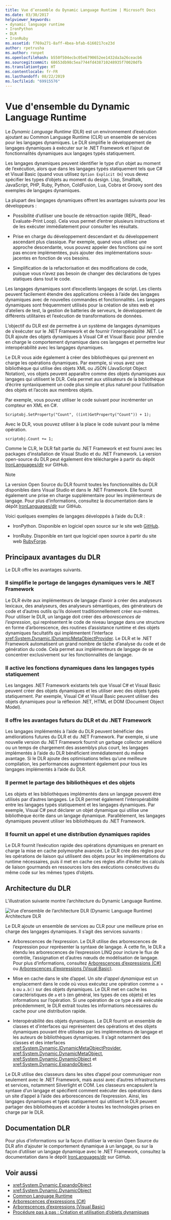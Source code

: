 ```yaml
---
title: Vue d’ensemble du Dynamic Language Runtime | Microsoft Docs
ms.date: 03/30/2017
helpviewer_keywords:
- dynamic language runtime
- IronPython
- DLR
- IronRuby
ms.assetid: f769a271-8aff-4bea-bfab-6160217ce23d
author: rpetrusha
ms.author: ronpet
ms.openlocfilehash: b550f504ecbc05e6790652ee1432da3a26ceacb6
ms.sourcegitcommit: 68653db98c5ea7744fd438710248935f70020dfb
ms.translationtype: HT
ms.contentlocale: fr-FR
ms.lasthandoff: 08/22/2019
ms.locfileid: "69915576"
---
```

# <a name="dynamic-language-runtime-overview"></a>Vue d'ensemble du Dynamic Language Runtime

Le *Dynamic Language Runtime* (DLR) est un environnement d’exécution ajoutant au Common Language Runtime (CLR) un ensemble de services pour les langages dynamiques. Le DLR simplifie le développement de langages dynamiques à exécuter sur le .NET Framework et l’ajout de fonctionnalités dynamiques aux langages typés statiquement.

Les langages dynamiques peuvent identifier le type d’un objet au moment de l’exécution, alors que dans les langages typés statiquement tels que C# et Visual Basic (quand vous utilisez `Option Explicit On`) vous devez spécifier les types d’objets au moment du design. Lisp, Smalltalk, JavaScript, PHP, Ruby, Python, ColdFusion, Lua, Cobra et Groovy sont des exemples de langages dynamiques.

La plupart des langages dynamiques offrent les avantages suivants pour les développeurs :

- Possibilité d’utiliser une boucle de rétroaction rapide (REPL, Read-Evaluate-Print Loop). Cela vous permet d’entrer plusieurs instructions et de les exécuter immédiatement pour consulter les résultats.

- Prise en charge du développement descendant et du développement ascendant plus classique. Par exemple, quand vous utilisez une approche descendante, vous pouvez appeler des fonctions qui ne sont pas encore implémentées, puis ajouter des implémentations sous-jacentes en fonction de vos besoins.

- Simplification de la refactorisation et des modifications de code, puisque vous n’avez pas besoin de changer des déclarations de types statiques dans tout le code.

Les langages dynamiques sont d’excellents langages de script. Les clients peuvent facilement étendre des applications créées à l’aide des langages dynamiques avec de nouvelles commandes et fonctionnalités. Les langages dynamiques sont fréquemment utilisés pour la création de sites web et d’ateliers de test, la gestion de batteries de serveurs, le développement de différents utilitaires et l’exécution de transformations de données.

L’objectif du DLR est de permettre à un système de langages dynamiques de s’exécuter sur le .NET Framework et de fournir l’interopérabilité .NET. Le DLR ajoute des objets dynamiques à Visual C# et Visual Basic pour prendre en charge le comportement dynamique dans ces langages et permettre leur interopérabilité avec les langages dynamiques.

Le DLR vous aide également à créer des bibliothèques qui prennent en charge les opérations dynamiques. Par exemple, si vous avez une bibliothèque qui utilise des objets XML ou JSON (JavaScript Object Notation), vos objets peuvent apparaître comme des objets dynamiques aux langages qui utilisent le DLR. Cela permet aux utilisateurs de la bibliothèque d’écrire syntaxiquement un code plus simple et plus naturel pour l’utilisation des objets et l’accès aux membres objets.

Par exemple, vous pouvez utiliser le code suivant pour incrémenter un compteur en XML en C#.

`Scriptobj.SetProperty("Count", ((int)GetProperty("Count")) + 1);`

Avec le DLR, vous pouvez utiliser à la place le code suivant pour la même opération.

`scriptobj.Count += 1;`

Comme le CLR, le DLR fait partie du .NET Framework et est fourni avec les packages d’installation de Visual Studio et du .NET Framework. La version open-source du DLR peut également être téléchargée à partir du dépôt [IronLanguages/dlr](https://github.com/IronLanguages/dlr) sur GitHub.

> [!NOTE]
> La version Open Source du DLR fournit toutes les fonctionnalités du DLR disponibles dans Visual Studio et dans le .NET Framework. Elle fournit également une prise en charge supplémentaire pour les implémenteurs de langage. Pour plus d’informations, consultez la documentation dans le dépôt [IronLanguages/dlr](https://github.com/IronLanguages/dlr) sur GitHub.

Voici quelques exemples de langages développés à l’aide du DLR :

- IronPython. Disponible en logiciel open source sur le site web [GitHub](https://github.com/IronLanguages/ironpython2).

- IronRuby. Disponible en tant que logiciel open source à partir du site web [RubyForge](https://go.microsoft.com/fwlink/?LinkId=141044).

## <a name="primary-dlr-advantages"></a>Principaux avantages du DLR
 Le DLR offre les avantages suivants.

### <a name="simplifies-porting-dynamic-languages-to-the-net-framework"></a>Il simplifie le portage de langages dynamiques vers le .NET Framework
 Le DLR évite aux implémenteurs de langage d’avoir à créer des analyseurs lexicaux, des analyseurs, des analyseurs sémantiques, des générateurs de code et d’autres outils qu’ils doivent traditionnellement créer eux-mêmes. Pour utiliser le DLR, un langage doit créer des *arborescences de l’expression*, qui représentent le code de niveau langage dans une structure en forme d’arborescence, des routines d’assistance runtime et des objets dynamiques facultatifs qui implémentent l’interface <xref:System.Dynamic.IDynamicMetaObjectProvider>. Le DLR et le .NET Framework automatisent un grand nombre de tâche d’analyse du code et de génération du code. Cela permet aux implémenteurs de langage de se concentrer exclusivement sur les fonctionnalités de langage.

### <a name="enables-dynamic-features-in-statically-typed-languages"></a>Il active les fonctions dynamiques dans les langages typés statiquement
 Les langages .NET Framework existants tels que Visual C# et Visual Basic peuvent créer des objets dynamiques et les utiliser avec des objets typés statiquement. Par exemple, Visual C# et Visual Basic peuvent utiliser des objets dynamiques pour la réflexion .NET, HTML et DOM (Document Object Model).

### <a name="provides-future-benefits-of-the-dlr-and-net-framework"></a>Il offre les avantages futurs du DLR et du .NET Framework
 Les langages implémentés à l’aide du DLR peuvent bénéficier des améliorations futures du DLR et du .NET Framework. Par exemple, si une nouvelle version du .NET Framework fournit un garbage collector amélioré ou un temps de chargement des assemblys plus court, les langages implémentés à l’aide du DLR bénéficient immédiatement du même avantage. Si le DLR ajoute des optimisations telles qu’une meilleure compilation, les performances augmentent également pour tous les langages implémentés à l’aide du DLR.

### <a name="enables-sharing-of-libraries-and-objects"></a>Il permet le partage des bibliothèques et des objets
 Les objets et les bibliothèques implémentés dans un langage peuvent être utilisés par d’autres langages. Le DLR permet également l’interopérabilité entre les langages typés statiquement et les langages dynamiques. Par exemple, Visual C# peut déclarer un objet dynamique qui utilise une bibliothèque écrite dans un langage dynamique. Parallèlement, les langages dynamiques peuvent utiliser les bibliothèques du .NET Framework.

### <a name="provides-fast-dynamic-dispatch-and-invocation"></a>Il fournit un appel et une distribution dynamiques rapides
 Le DLR fournit l’exécution rapide des opérations dynamiques en prenant en charge la mise en cache polymorphe avancée. Le DLR crée des règles pour les opérations de liaison qui utilisent des objets pour les implémentations du runtime nécessaires, puis il met en cache ces règles afin d’éviter les calculs de liaison gourmands en ressources lors des exécutions consécutives du même code sur les mêmes types d’objets.

## <a name="dlr-architecture"></a>Architecture du DLR
 L’illustration suivante montre l’architecture du Dynamic Language Runtime.

 ![Vue d’ensemble de l’architecture DLR (Dynamic Language Runtime)](../../../docs/framework/reflection-and-codedom/media/dlr-archoverview.png "DLR_ArchOverview") Architecture DLR

 Le DLR ajoute un ensemble de services au CLR pour une meilleure prise en charge des langages dynamiques. Il s’agit des services suivants :

- Arborescences de l’expression. Le DLR utilise des arborescences de l’expression pour représenter la syntaxe de langage. À cette fin, le DLR a étendu les arborescences de l’expression LINQ pour inclure le flux de contrôle, l’assignation et d’autres nœuds de modélisation de langage. Pour plus d’informations, consultez [Arborescences d’expressions (C#)](../../csharp/programming-guide/concepts/expression-trees/index.md) ou [Arborescences d’expressions (Visual Basic)](../../visual-basic/programming-guide/concepts/expression-trees/index.md).

- Mise en cache dans le site d’appel. Un *site d’appel dynamique* est un emplacement dans le code où vous exécutez une opération comme `a + b` ou `a.b()` sur des objets dynamiques. Le DLR met en cache les caractéristiques de `a` et `b` (en général, les types de ces objets) et les informations sur l’opération. Si une opération de ce type a été exécutée précédemment, le DLR extrait toutes les informations nécessaires du cache pour une distribution rapide.

- Interopérabilité des objets dynamiques. Le DLR fournit un ensemble de classes et d’interfaces qui représentent des opérations et des objets dynamiques pouvant être utilisées par les implémenteurs de langage et les auteurs de bibliothèques dynamiques. Il s’agit notamment des classes et des interfaces <xref:System.Dynamic.IDynamicMetaObjectProvider>, <xref:System.Dynamic.DynamicMetaObject>, <xref:System.Dynamic.DynamicObject> et <xref:System.Dynamic.ExpandoObject>.

Le DLR utilise des classeurs dans les sites d’appel pour communiquer non seulement avec le .NET Framework, mais aussi avec d’autres infrastructures et services, notamment Silverlight et COM. Les classeurs encapsulent la syntaxe d’un langage et spécifient comment exécuter des opérations dans un site d’appel à l’aide des arborescences de l’expression. Ainsi, les langages dynamiques et typés statiquement qui utilisent le DLR peuvent partager des bibliothèques et accéder à toutes les technologies prises en charge par le DLR.

## <a name="dlr-documentation"></a>Documentation DLR
 Pour plus d’informations sur la façon d’utiliser la version Open Source du DLR afin d’ajouter le comportement dynamique à un langage, ou sur la façon d’utiliser un langage dynamique avec le .NET Framework, consultez la documentation dans le dépôt [IronLanguages/dlr](https://github.com/IronLanguages/dlr/tree/master/Docs) sur GitHub.

## <a name="see-also"></a>Voir aussi

- <xref:System.Dynamic.ExpandoObject>
- <xref:System.Dynamic.DynamicObject>
- [Common Language Runtime](../../standard/clr.md)
- [Arborescences d’expressions (C#)](../../csharp/programming-guide/concepts/expression-trees/index.md)
- [Arborescences d’expressions (Visual Basic)](../../visual-basic/programming-guide/concepts/expression-trees/index.md)
- [Procédure pas à pas : Création et utilisation d’objets dynamiques](../../csharp/programming-guide/types/walkthrough-creating-and-using-dynamic-objects.md)
